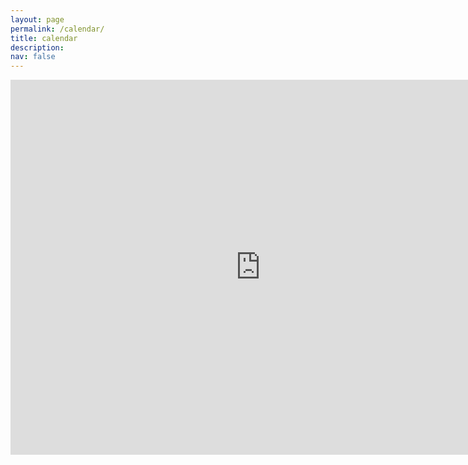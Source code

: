 ```yaml
---
layout: page
permalink: /calendar/
title: calendar
description: 
nav: false
---
```


<iframe src="https://calendar.google.com/calendar/embed?height=600&wkst=1&bgcolor=%23ffffff&ctz=America%2FChicago&showNav=1&showPrint=0&showCalendars=0&mode=WEEK&title=Daehyeok%20Kim's%20Calendar&src=ZGFlaHllb2tAdXRleGFzLmVkdQ&src=Y19iaDlrNDBjMTVqZTRxcXV0dGpxaDdpbmZwb0Bncm91cC5jYWxlbmRhci5nb29nbGUuY29t&src=Y19mbTdpazh2b3BrdmYwcmRvN2QyajFvY2JjMEBncm91cC5jYWxlbmRhci5nb29nbGUuY29t&color=%237CB342&color=%230B8043&color=%23009688" style="border-width:0" width="800" height="600" frameborder="0" scrolling="no"></iframe>

